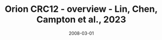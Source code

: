 ---
title: Orion CRC12 - overview - Lin, Chen, Campton et al., 2023
image: https://labsyspharm.github.io/orion-crc/minerva/P37_S44-CRC12/thumbnail.jpg
date: '2008-03-01'
minerva_link: https://labsyspharm.github.io/orion-crc/minerva/P37_S44-CRC12/index.html
info_link: null
show_page_link: false
tags:
    - overview-crc
---